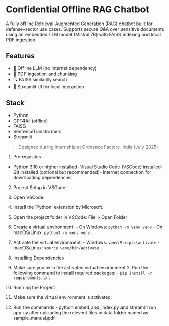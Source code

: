 # Confidential Offline RAG Chatbot

A fully offline Retrieval-Augmented Generation (RAG) chatbot built for defense-sector use cases. Supports secure Q&A over sensitive documents using an embedded LLM model (Mistral 7B) with FAISS indexing and local PDF ingestion.

## Features
- 🔐 Offline LLM (no internet dependency)
- 📄 PDF ingestion and chunking
- 🔍 FAISS similarity search
- 💬 Streamlit UI for local interaction

## Stack
- Python
- GPT4All (offline)
- FAISS
- SentenceTransformers
- Streamlit

> Designed during internship at Ordnance Factory, India (July 2025)

1. Prerequisites
- Python 3.10 or higher installed- Visual Studio Code (VSCode) installed- Git installed (optional but recommended)- Internet connection for downloading dependencies

2. Project Setup in VSCode
1. Open VSCode.
2. Install the 'Python' extension by Microsoft.
3. Open the project folder in VSCode: File > Open Folder
4. Create a virtual environment:   - On Windows: `python -m venv venv`   - On macOS/Linux: `python3 -m venv venv`
5. Activate the virtual environment:   - Windows: `venv\Scripts\activate`   - macOS/Linux: `source venv/bin/activate`

3. Installing Dependencies
1. Make sure you're in the activated virtual environment.2. Run the following command to install required packages:   - `pip install -r requirements.txt`

4. Running the Project
1. Make sure the virtual environment is activated.
2. Run the commands - python embed_and_index.py and streamlit run app.py after uploading the relevent files in data folder named as sample_manual.pdf.

